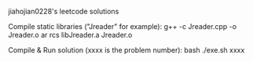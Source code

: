 jiahojian0228's leetcode solutions


Compile static libraries ("Jreader" for example):
g++ -c Jreader.cpp -o Jreader.o
ar rcs libJreader.a Jreader.o


Compile & Run solution (xxxx is the problem number):
bash ./exe.sh xxxx